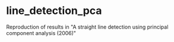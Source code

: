 # line_detection_pca
Reproduction of results in "A straight line detection using principal component analysis (2006)"
